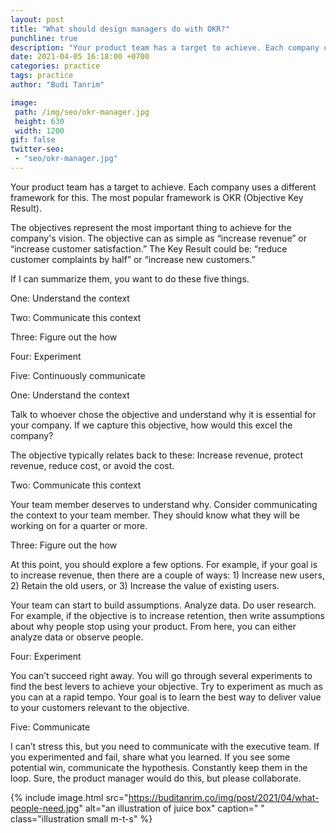 ```yaml
---
layout: post
title: "What should design managers do with OKR?"
punchline: true
description: "Your product team has a target to achieve. Each company uses a different framework for this. The most popular framework is OKR (Objective Key Result)."
date: 2021-04-05 16:18:00 +0700
categories: practice
tags: practice
author: "Budi Tanrim"

image:
 path: /img/seo/okr-manager.jpg
 height: 630
 width: 1200
gif: false
twitter-seo: 
 - "seo/okr-manager.jpg"
---
```


Your product team has a target to achieve. Each company uses a different framework for this. The most popular framework is OKR (Objective Key Result). 

The objectives represent the most important thing to achieve for the company's vision. The objective can as simple as “increase revenue” or “increase customer satisfaction.” The Key Result could be: “reduce customer complaints by half” or “increase new customers.”

If I can summarize them, you want to do these five things.

One: Understand the context

Two: Communicate this context

Three: Figure out the how

Four: Experiment

Five: Continuously communicate


One: Understand the context

Talk to whoever chose the objective and understand why it is essential for your company. If we capture this objective, how would this excel the company?

The objective typically relates back to these: Increase revenue, protect revenue, reduce cost, or avoid the cost.

Two: Communicate this context

Your team member deserves to understand why. Consider communicating the context to your team member. They should know what they will be working on for a quarter or more.

Three: Figure out the how

At this point, you should explore a few options. For example, if your goal is to increase revenue, then there are a couple of ways: 1) Increase new users, 2) Retain the old users, or 3) Increase the value of existing users. 

Your team can start to build assumptions. Analyze data. Do user research. For example, if the objective is to increase retention, then write assumptions about why people stop using your product. From here, you can either analyze data or observe people.

Four: Experiment

You can’t succeed right away. You will go through several experiments to find the best levers to achieve your objective. Try to experiment as much as you can at a rapid tempo. Your goal is to learn the best way to deliver value to your customers relevant to the objective.

Five: Communicate

I can’t stress this, but you need to communicate with the executive team. If you experimented and fail, share what you learned. If you see some potential win, communicate the hypothesis. Constantly keep them in the loop. Sure, the product manager would do this, but please collaborate.


{% include image.html 
src="https://buditanrim.co/img/post/2021/04/what-people-need.jpg" 
alt="an illustration of juice box" 
caption=" "
class="illustration small m-t-s" %}


